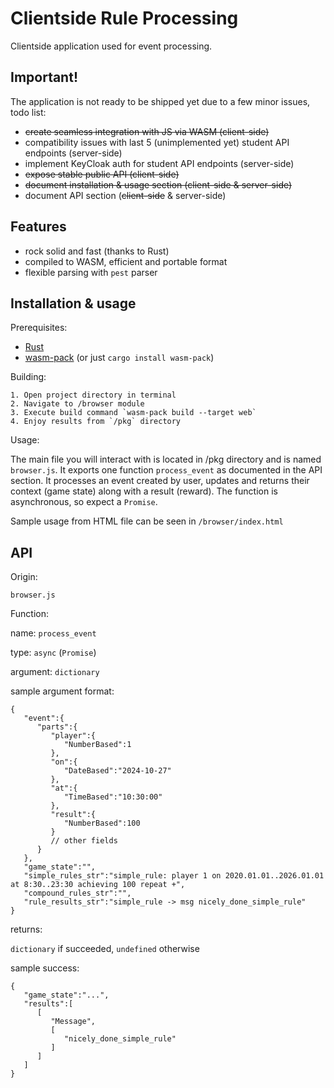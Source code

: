 # Clientside Rule Processing

Clientside application used for event processing.

## Important!

The application is not ready to be shipped yet due to a few minor issues, todo list:

- ~~create seamless integration with JS via WASM (client-side)~~
- compatibility issues with last 5 (unimplemented yet) student API endpoints (server-side)
- implement KeyCloak auth for student API endpoints (server-side)
- ~~expose stable public API (client-side)~~
- ~~document installation & usage section (client-side & server-side)~~
- document API section (~~client-side~~ & server-side)

## Features

- rock solid and fast (thanks to Rust)
- compiled to WASM, efficient and portable format
- flexible parsing with `pest` parser

## Installation & usage

Prerequisites:
- [Rust](https://www.rust-lang.org/learn/get-started)
- [wasm-pack](https://rustwasm.github.io/wasm-pack/installer/) (or just `cargo install wasm-pack`)

Building:

    1. Open project directory in terminal
    2. Navigate to /browser module
    3. Execute build command `wasm-pack build --target web`
    4. Enjoy results from `/pkg` directory

Usage:

The main file you will interact with is located in /pkg directory and is named `browser.js`.
It exports one function `process_event` as documented in the API section. 
It processes an event created by user, updates and returns their context (game state) along with a result (reward). 
The function is asynchronous, so expect a `Promise`.

Sample usage from HTML file can be seen in `/browser/index.html`

## API

Origin:

`browser.js`

Function:

name: `process_event`

type: `async` (`Promise`)

argument: `dictionary`

sample argument format:
```
{
   "event":{
      "parts":{
         "player":{
            "NumberBased":1
         },
         "on":{
            "DateBased":"2024-10-27"
         },
         "at":{
            "TimeBased":"10:30:00"
         },
         "result":{
            "NumberBased":100
         }
         // other fields
      }
   },
   "game_state":"",
   "simple_rules_str":"simple_rule: player 1 on 2020.01.01..2026.01.01 at 8:30..23:30 achieving 100 repeat +",
   "compound_rules_str":"",
   "rule_results_str":"simple_rule -> msg nicely_done_simple_rule"
}
```

returns:

`dictionary` if succeeded, `undefined` otherwise

sample success:

```
{
   "game_state":"...",
   "results":[
      [
         "Message",
         [
            "nicely_done_simple_rule"
         ]
      ]
   ]
}
```
